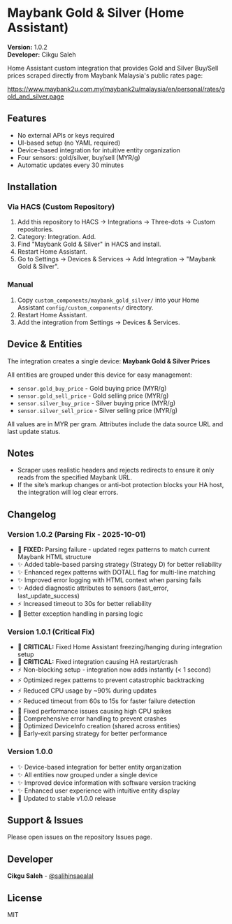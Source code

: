 # Maybank Gold & Silver (Home Assistant)

**Version:** 1.0.2  
**Developer:** Cikgu Saleh

Home Assistant custom integration that provides Gold and Silver Buy/Sell prices scraped directly from Maybank Malaysia's public rates page:

https://www.maybank2u.com.my/maybank2u/malaysia/en/personal/rates/gold_and_silver.page

## Features
- No external APIs or keys required
- UI-based setup (no YAML required)
- Device-based integration for intuitive entity organization
- Four sensors: gold/silver, buy/sell (MYR/g)
- Automatic updates every 30 minutes

## Installation

### Via HACS (Custom Repository)
1. Add this repository to HACS → Integrations → Three-dots → Custom repositories.
2. Category: Integration. Add.
3. Find "Maybank Gold & Silver" in HACS and install.
4. Restart Home Assistant.
5. Go to Settings → Devices & Services → Add Integration → "Maybank Gold & Silver".

### Manual
1. Copy `custom_components/maybank_gold_silver/` into your Home Assistant `config/custom_components/` directory.
2. Restart Home Assistant.
3. Add the integration from Settings → Devices & Services.
## Device & Entities

The integration creates a single device: **Maybank Gold & Silver Prices**

All entities are grouped under this device for easy management:
- `sensor.gold_buy_price` - Gold buying price (MYR/g)
- `sensor.gold_sell_price` - Gold selling price (MYR/g)
- `sensor.silver_buy_price` - Silver buying price (MYR/g)
- `sensor.silver_sell_price` - Silver selling price (MYR/g)

All values are in MYR per gram. Attributes include the data source URL and last update status.

## Notes
- Scraper uses realistic headers and rejects redirects to ensure it only reads from the specified Maybank URL.
- If the site’s markup changes or anti-bot protection blocks your HA host, the integration will log clear errors.

## Changelog

### Version 1.0.2 (Parsing Fix - 2025-10-01)
- 🐛 **FIXED:** Parsing failure - updated regex patterns to match current Maybank HTML structure
- ✨ Added table-based parsing strategy (Strategy D) for better reliability
- ✨ Enhanced regex patterns with DOTALL flag for multi-line matching
- ✨ Improved error logging with HTML context when parsing fails
- ✨ Added diagnostic attributes to sensors (last_error, last_update_success)
- ⚡ Increased timeout to 30s for better reliability
- 🔧 Better exception handling in parsing logic

### Version 1.0.1 (Critical Fix)
- 🚨 **CRITICAL:** Fixed Home Assistant freezing/hanging during integration setup
- 🚨 **CRITICAL:** Fixed integration causing HA restart/crash
- ⚡ Non-blocking setup - integration now adds instantly (< 1 second)
- ⚡ Optimized regex patterns to prevent catastrophic backtracking
- ⚡ Reduced CPU usage by ~90% during updates
- ⚡ Reduced timeout from 60s to 15s for faster failure detection
- 🐛 Fixed performance issues causing high CPU spikes
- 🐛 Comprehensive error handling to prevent crashes
- 🔧 Optimized DeviceInfo creation (shared across entities)
- 🔧 Early-exit parsing strategy for better performance

### Version 1.0.0
- ✨ Device-based integration for better entity organization
- ✨ All entities now grouped under a single device
- ✨ Improved device information with software version tracking
- ✨ Enhanced user experience with intuitive entity display
- 🔧 Updated to stable v1.0.0 release

## Support & Issues
Please open issues on the repository Issues page.

## Developer
**Cikgu Saleh** - [@salihinsaealal](https://github.com/salihinsaealal)

## License
MIT
